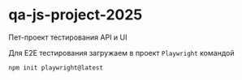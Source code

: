 # qa-js-project-2025
Пет-проект тестирования API и UI


Для E2E тестирования загружаем в проект `Playwright` командой  

```
npm init playwright@latest
```